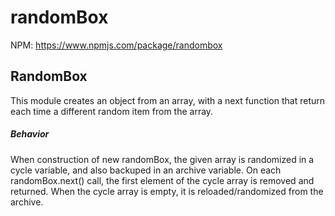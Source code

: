 # randomBox

NPM: https://www.npmjs.com/package/randombox

## RandomBox

This module creates an object from an array, with a next function that return each time a different random item from the array.

##### Behavior

When construction of new randomBox, the given array is randomized in a cycle variable, and also backuped in an archive variable.
On each randomBox.next() call, the first element of the cycle array is removed and returned. When the cycle array is empty, it is reloaded/randomized from the archive.
